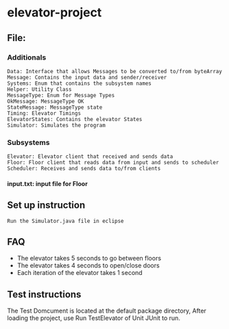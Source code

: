 # elevator-project

## File:
### Additionals
    Data: Interface that allows Messages to be converted to/from byteArray
    Message: Contains the input data and sender/receiver
    Systems: Enum that contains the subsystem names
    Helper: Utility Class
    MessageType: Enum for Message Types
    OkMessage: MessageType OK
    StateMessage: MessageType state
    Timing: Elevator Timings
    ElevatorStates: Contains the elevator States
    Simulator: Simulates the program

### Subsystems
    Elevator: Elevator client that received and sends data
    Floor: Floor client that reads data from input and sends to scheduler
    Scheduler: Receives and sends data to/from clients

#### input.txt: input file for Floor

## Set up instruction
    Run the Simulator.java file in eclipse

## FAQ
- The elevator takes 5 seconds to go between floors
- The elevator takes 4 seconds to open/close doors
- Each iteration of the elevator takes 1 second

## Test instructions
   The Test Domcument is located at the default package directory, After loading the project, use Run TestElevator of Unit JUnit to run. 
